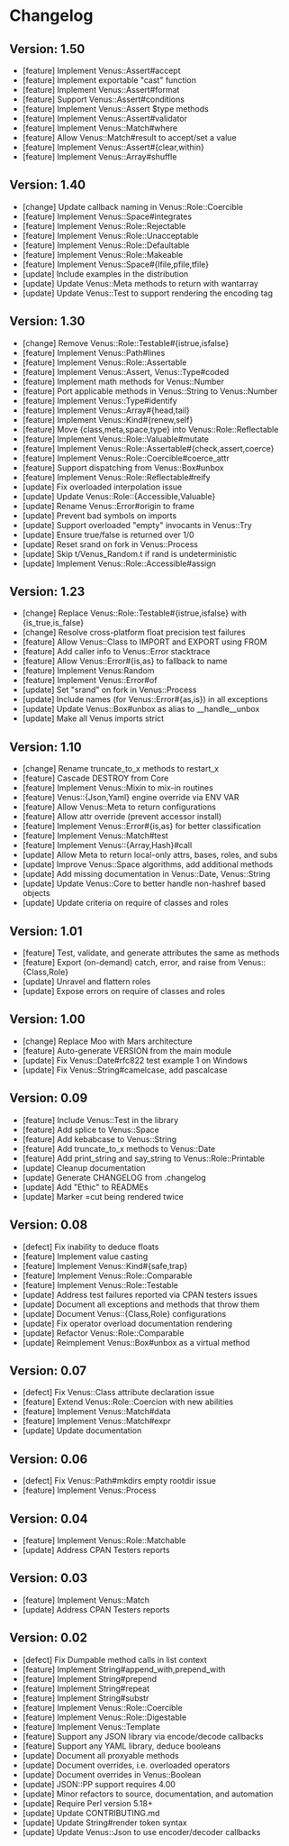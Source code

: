 # Changelog

## Version: 1.50

- [feature] Implement Venus::Assert#accept
- [feature] Implement exportable "cast" function
- [feature] Implement Venus::Assert#format
- [feature] Support Venus::Assert#conditions
- [feature] Implement Venus::Assert $type methods
- [feature] Implement Venus::Assert#validator
- [feature] Implement Venus::Match#where
- [feature] Allow Venus::Match#result to accept/set a value
- [feature] Implement Venus::Assert#{clear,within}
- [feature] Implement Venus::Array#shuffle

## Version: 1.40

- [change] Update callback naming in Venus::Role::Coercible
- [feature] Implement Venus::Space#integrates
- [feature] Implement Venus::Role::Rejectable
- [feature] Implement Venus::Role::Unacceptable
- [feature] Implement Venus::Role::Defaultable
- [feature] Implement Venus::Role::Makeable
- [feature] Implement Venus::Space#{lfile,pfile,tfile}
- [update] Include examples in the distribution
- [update] Update Venus::Meta methods to return with wantarray
- [update] Update Venus::Test to support rendering the encoding tag

## Version: 1.30

- [change] Remove Venus::Role::Testable#{istrue,isfalse}
- [feature] Implement Venus::Path#lines
- [feature] Implement Venus::Role::Assertable
- [feature] Implement Venus::Assert, Venus::Type#coded
- [feature] Implement math methods for Venus::Number
- [feature] Port applicable methods in Venus::String to Venus::Number
- [feature] Implement Venus::Type#identify
- [feature] Implement Venus::Array#{head,tail}
- [feature] Implement Venus::Kind#{renew,self}
- [feature] Move {class,meta,space,type} into Venus::Role::Reflectable
- [feature] Implement Venus::Role::Valuable#mutate
- [feature] Implement Venus::Role::Assertable#{check,assert,coerce}
- [feature] Implement Venus::Role::Coercible#coerce_attr
- [feature] Support dispatching from Venus::Box#unbox
- [feature] Implement Venus::Role::Reflectable#reify
- [update] Fix overloaded interpolation issue
- [update] Update Venus::Role::{Accessible,Valuable}
- [update] Rename Venus::Error#origin to frame
- [update] Prevent bad symbols on imports
- [update] Support overloaded "empty" invocants in Venus::Try
- [update] Ensure true/false is returned over 1/0
- [update] Reset srand on fork in Venus::Process
- [update] Skip t/Venus_Random.t if rand is undeterministic
- [update] Implement Venus::Role::Accessible#assign

## Version: 1.23

- [change] Replace Venus::Role::Testable#{istrue,isfalse} with {is_true,is_false}
- [change] Resolve cross-platform float precision test failures
- [feature] Allow Venus::Class to IMPORT and EXPORT using FROM
- [feature] Add caller info to Venus::Error stacktrace
- [feature] Allow Venus::Error#{is,as} to fallback to name
- [feature] Implement Venus:Random
- [feature] Implement Venus::Error#of
- [update] Set "srand" on fork in Venus::Process
- [update] Include names (for Venus::Error#{as,is}) in all exceptions
- [update] Update Venus::Box#unbox as alias to __handle__unbox
- [update] Make all Venus imports strict

## Version: 1.10

- [change] Rename truncate_to_x methods to restart_x
- [feature] Cascade DESTROY from Core
- [feature] Implement Venus::Mixin to mix-in routines
- [feature] Venus::{Json,Yaml} engine override via ENV VAR
- [feature] Allow Venus::Meta to return configurations
- [feature] Allow attr override (prevent accessor install)
- [feature] Implement Venus::Error#{is,as} for better classification
- [feature] Implement Venus::Match#test
- [feature] Implement Venus::{Array,Hash}#call
- [update] Allow Meta to return local-only attrs, bases, roles, and subs
- [update] Improve Venus::Space algorithms, add additional methods
- [update] Add missing documentation in Venus::Date, Venus::String
- [update] Update Venus::Core to better handle non-hashref based objects
- [update] Update criteria on require of classes and roles

## Version: 1.01

- [feature] Test, validate, and generate attributes the same as methods
- [feature] Export (on-demand) catch, error, and raise from Venus::{Class,Role}
- [update] Unravel and flattern roles
- [update] Expose errors on require of classes and roles

## Version: 1.00

- [change] Replace Moo with Mars architecture
- [feature] Auto-generate VERSION from the main module
- [update] Fix Venus::Date#rfc822 test example 1 on Windows
- [update] Fix Venus::String#camelcase, add pascalcase

## Version: 0.09

- [feature] Include Venus::Test in the library
- [feature] Add splice to Venus::Space
- [feature] Add kebabcase to Venus::String
- [feature] Add truncate_to_x methods to Venus::Date
- [feature] Add print_string and say_string to Venus::Role::Printable
- [update] Cleanup documentation
- [update] Generate CHANGELOG from .changelog
- [update] Add "Ethic" to READMEs
- [update] Marker =cut being rendered twice

## Version: 0.08

- [defect] Fix inability to deduce floats
- [feature] Implement value casting
- [feature] Implement Venus::Kind#{safe,trap}
- [feature] Implement Venus::Role::Comparable
- [feature] Implement Venus::Role::Testable
- [update] Address test failures reported via CPAN testers issues
- [update] Document all exceptions and methods that throw them
- [update] Document Venus::{Class,Role} configurations
- [update] Fix operator overload documentation rendering
- [update] Refactor Venus::Role::Comparable
- [update] Reimplement Venus::Box#unbox as a virtual method

## Version: 0.07

- [defect] Fix Venus::Class attribute declaration issue
- [feature] Extend Venus::Role::Coercion with new abilities
- [feature] Implement Venus::Match#data
- [feature] Implement Venus::Match#expr
- [update] Update documentation

## Version: 0.06

- [defect] Fix Venus::Path#mkdirs empty rootdir issue
- [feature] Implement Venus::Process

## Version: 0.04

- [feature] Implement Venus::Role::Matchable
- [update] Address CPAN Testers reports

## Version: 0.03

- [feature] Implement Venus::Match
- [update] Address CPAN Testers reports

## Version: 0.02

- [defect] Fix Dumpable method calls in list context
- [feature] Implement String#append_with,prepend_with
- [feature] Implement String#prepend
- [feature] Implement String#repeat
- [feature] Implement String#substr
- [feature] Implement Venus::Role::Coercible
- [feature] Implement Venus::Role::Digestable
- [feature] Implement Venus::Template
- [feature] Support any JSON library via encode/decode callbacks
- [feature] Support any YAML library, deduce booleans
- [update] Document all proxyable methods
- [update] Document overrides, i.e. overloaded operators
- [update] Document overrides in Venus::Boolean
- [update] JSON::PP support requires 4.00
- [update] Minor refactors to source, documentation, and automation
- [update] Require Perl version 5.18+
- [update] Update CONTRIBUTING.md
- [update] Update String#render token syntax
- [update] Update Venus::Json to use encoder/decoder callbacks


